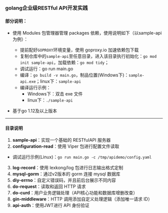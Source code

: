 ### golang企业级RESTful API开发实践
#### 部分说明：
- 使用 Modules 包管理器管理 packages 依赖，使用说明如下（以sample-api为例）：

  - 提前配好`GOPROXY`环境变量，使用 goproxy.io 加速依赖包下载
  - 复制仓库中的`sample-api`至任意目录，进入该目录执行初始化：`go mod init sample-api`，加载依赖：`go mod tidy`；
  - 调试运行：go run main.go
  - 编译：`go build -v main.go`，制品位置(Windows下)：`sample-api.exe`；linux下：`sample-api`
  - 编译运行示例：
    - Windows下：双击 exe 文件
    - linux下：`./sample-api`
- 基于go 1.12及以上版本

---
#### 目录说明
1. **sample-api**：实现一个基础的 RESTfulAPI 服务器
2. **configuration-read**：使用 Viper 包进行配置文件读取
  - 调试运行示例(Linux)：`go run main.go -c /tmp/apidemo/config.yaml`
3. **log-record**：使用 lexkong/log 包进行日志输出格式定制
4. **mysql-gorm**：通过v2版本的 gorm 连接 mysql 数据库
5. **diy-errno**：自定义错误码，并且前后台展示不同内容
6. **do-request**：读取和返回 HTTP 请求
7. **do-curd**：用户业务逻辑处理（API核心功能和数据库增删改查）
8. **gin-middleware**：HTTP 调用添加自定义处理逻辑（添加唯一请求 ID）
9. **api-auth**：使用JWT进行 API 身份验证
